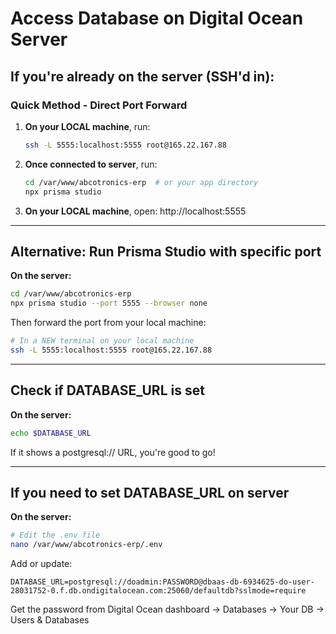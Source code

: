 # Access Database on Digital Ocean Server

## If you're already on the server (SSH'd in):

### Quick Method - Direct Port Forward
1. **On your LOCAL machine**, run:
   ```bash
   ssh -L 5555:localhost:5555 root@165.22.167.88
   ```

2. **Once connected to server**, run:
   ```bash
   cd /var/www/abcotronics-erp  # or your app directory
   npx prisma studio
   ```

3. **On your LOCAL machine**, open: http://localhost:5555

---

## Alternative: Run Prisma Studio with specific port

**On the server:**
```bash
cd /var/www/abcotronics-erp
npx prisma studio --port 5555 --browser none
```

Then forward the port from your local machine:
```bash
# In a NEW terminal on your local machine
ssh -L 5555:localhost:5555 root@165.22.167.88
```

---

## Check if DATABASE_URL is set

**On the server:**
```bash
echo $DATABASE_URL
```

If it shows a postgresql:// URL, you're good to go!

---

## If you need to set DATABASE_URL on server

**On the server:**
```bash
# Edit the .env file
nano /var/www/abcotronics-erp/.env
```

Add or update:
```
DATABASE_URL=postgresql://doadmin:PASSWORD@dbaas-db-6934625-do-user-28031752-0.f.db.ondigitalocean.com:25060/defaultdb?sslmode=require
```

Get the password from Digital Ocean dashboard → Databases → Your DB → Users & Databases

